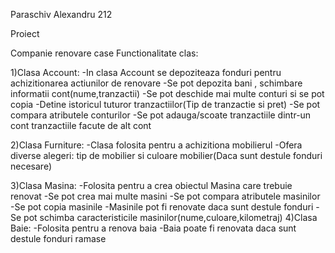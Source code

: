 Paraschiv Alexandru 212

Proiect

Companie renovare case
Functionalitate clas:

1)Clasa Account:
    -In clasa Account se depoziteaza fonduri pentru achizitionarea actiunilor de renovare
    -Se pot depozita bani , schimbare informatii cont(nume,tranzactii)
    -Se pot deschide mai multe conturi si se pot copia
    -Detine istoricul tuturor tranzactiilor(Tip de tranzactie si pret)
    -Se pot compara atributele conturilor
    -Se pot adauga/scoate tranzactiile dintr-un cont tranzactiile facute de alt cont
    
2)Clasa Furniture:
    -Clasa folosita pentru a achizitiona mobilierul
    -Ofera diverse alegeri: tip de mobilier si culoare mobilier(Daca sunt destule fonduri necesare)
    
3)Clasa Masina:
    -Folosita pentru a crea obiectul Masina care trebuie renovat
    -Se pot crea mai multe masini
    -Se pot compara atributele masinilor
    -Se pot copia masinile
    -Masinile pot fi renovate daca sunt destule fonduri
    -Se pot schimba caracteristicile masinilor(nume,culoare,kilometraj)
4)Clasa Baie:
    -Folosita pentru a renova baia
    -Baia poate fi renovata daca sunt destule fonduri ramase




